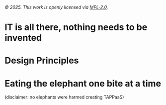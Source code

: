 *© 2025. This work is openly licensed via [MPL-2.0](https://mozilla.org/MPL/2.0/.).*

# IT is all there, nothing needs to be invented


# Design Principles


# Eating the elephant one bite at a time

(disclaimer: no elephants were harmed creating TAPPaaS)

